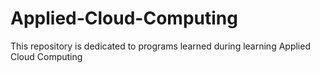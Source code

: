 # Applied-Cloud-Computing
This repository is dedicated to programs learned during learning Applied Cloud Computing
